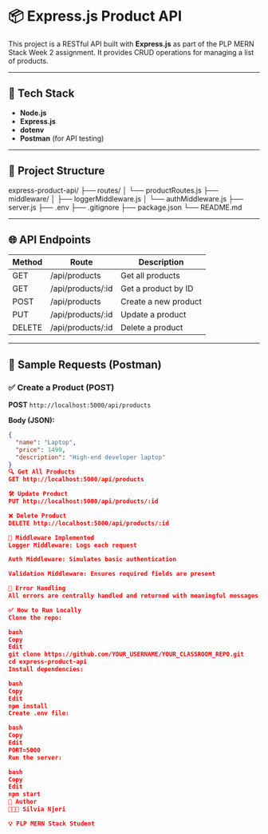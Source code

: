 # 📦 Express.js Product API

This project is a RESTful API built with **Express.js** as part of the PLP MERN Stack Week 2 assignment. It provides CRUD operations for managing a list of products.

---

## 🔧 Tech Stack

- **Node.js**
- **Express.js**
- **dotenv**
- **Postman** (for API testing)

---

## 📁 Project Structure

express-product-api/
├── routes/
│ └── productRoutes.js
├── middleware/
│ ├── loggerMiddleware.js
│ └── authMiddleware.js
├── server.js
├── .env
├── .gitignore
├── package.json
└── README.md


---

## 🌐 API Endpoints

| Method | Route                | Description            |
|--------|---------------------|------------------------|
| GET    | /api/products       | Get all products       |
| GET    | /api/products/:id   | Get a product by ID    |
| POST   | /api/products       | Create a new product   |
| PUT    | /api/products/:id   | Update a product       |
| DELETE | /api/products/:id   | Delete a product       |

---

## 🧪 Sample Requests (Postman)

### ✅ Create a Product (POST)

**POST** `http://localhost:5000/api/products`

**Body (JSON):**

```json
{
  "name": "Laptop",
  "price": 1499,
  "description": "High-end developer laptop"
}
🔍 Get All Products
GET http://localhost:5000/api/products

🛠 Update Product
PUT http://localhost:5000/api/products/:id

❌ Delete Product
DELETE http://localhost:5000/api/products/:id

🧱 Middleware Implemented
Logger Middleware: Logs each request

Auth Middleware: Simulates basic authentication

Validation Middleware: Ensures required fields are present

🚫 Error Handling
All errors are centrally handled and returned with meaningful messages and status codes.

✅ How to Run Locally
Clone the repo:

bash
Copy
Edit
git clone https://github.com/YOUR_USERNAME/YOUR_CLASSROOM_REPO.git
cd express-product-api
Install dependencies:

bash
Copy
Edit
npm install
Create .env file:

bash
Copy
Edit
PORT=5000
Run the server:

bash
Copy
Edit
npm start
🙌 Author
👩🏽‍💻 Silvia Njeri

💡 PLP MERN Stack Student


